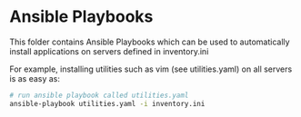 # Ansible Playbooks

This folder contains Ansible Playbooks which can be used to automatically install applications on servers defined in inventory.ini

For example, installing utilities such as vim (see utilities.yaml) on all servers is as easy as:

```bash
# run ansible playbook called utilities.yaml
ansible-playbook utilities.yaml -i inventory.ini
```
